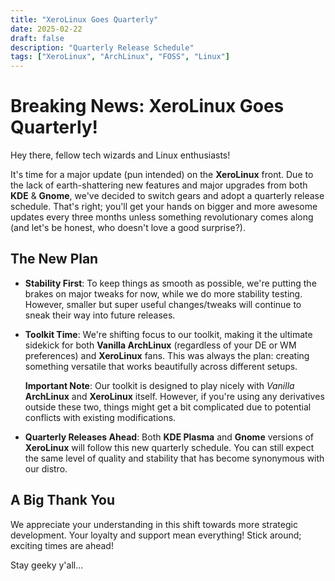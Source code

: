 ```yaml
---
title: "XeroLinux Goes Quarterly"
date: 2025-02-22
draft: false
description: "Quarterly Release Schedule"
tags: ["XeroLinux", "ArchLinux", "FOSS", "Linux"]
---
```

# Breaking News: XeroLinux Goes Quarterly!

Hey there, fellow tech wizards and Linux enthusiasts!

It's time for a major update (pun intended) on the **XeroLinux** front. Due to the lack of earth-shattering new features and major upgrades from both **KDE** & **Gnome**, we've decided to switch gears and adopt a quarterly release schedule. That's right; you'll get your hands on bigger and more awesome updates every three months unless something revolutionary comes along (and let's be honest, who doesn't love a good surprise?).

## The New Plan

- **Stability First**: To keep things as smooth as possible, we're putting the brakes on major tweaks for now, while we do more stability testing. However, smaller but super useful changes/tweaks will continue to sneak their way into future releases.
  
- **Toolkit Time**: We're shifting focus to our toolkit, making it the ultimate sidekick for both **Vanilla ArchLinux** (regardless of your DE or WM preferences) and **XeroLinux** fans. This was always the plan: creating something versatile that works beautifully across different setups.

  **Important Note**: Our toolkit is designed to play nicely with *Vanilla* **ArchLinux** and **XeroLinux** itself. However, if you're using any derivatives outside these two, things might get a bit complicated due to potential conflicts with existing modifications.

- **Quarterly Releases Ahead**: Both **KDE Plasma** and **Gnome** versions of **XeroLinux** will follow this new quarterly schedule. You can still expect the same level of quality and stability that has become synonymous with our distro.

## A Big Thank You

We appreciate your understanding in this shift towards more strategic development. Your loyalty and support mean everything! Stick around; exciting times are ahead!

Stay geeky y'all...
